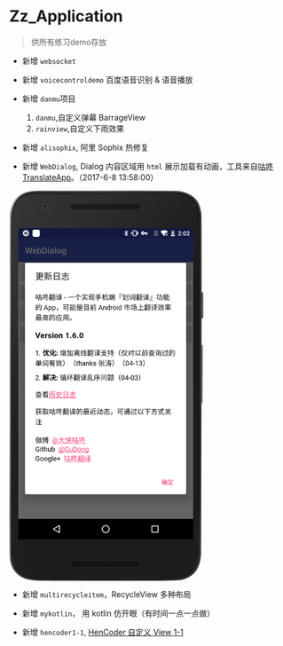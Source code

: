 # Zz_Application
>供所有练习demo存放

- 新增 `websocket`

- 新增 `voicecontroldemo`
  百度语音识别 & 语音播放

- 新增 `danmu`项目
  1. `danmu`,自定义弹幕 BarrageView
  2. `rainview`,自定义下雨效果

- 新增 `alisophix`, 阿里 Sophix 热修复

- 新增 `WebDialog`, Dialog 内容区域用 `html` 展示加载有动画，工具来自[咕咚 TranslateApp](https://github.com/maoruibin/TranslateApp/blob/master/app/src/main/java/name/gudong/translate/util/DialogUtil.java)。（2017-6-8 13:58:00）
<img src="/screenshots/webdialog.png" width = "350" alt="webdialog" align=center />

- 新增 `multirecycleitem`，RecycleView 多种布局

- 新增 `mykotlin`， 用 kotlin 仿开眼（有时间一点一点做）

- 新增 `hencoder1-1`, [HenCoder 自定义 View 1-1](http://hencoder.com/ui-1-1/)